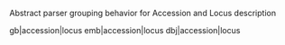 Abstract parser grouping behavior for Accession and Locus description

gb|accession|locus
emb|accession|locus
dbj|accession|locus
